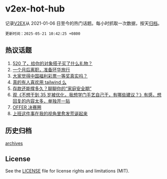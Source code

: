 # v2ex-hot-hub

 记录[V2EX](https://www.v2ex.com/)从 2021-01-06 日至今的热门话题。每小时抓取一次数据，按天[归档](archives)。

`更新时间：2025-05-21 10:42:25 +0800`

## 热议话题

1. [520 了，给你的对象搭子买了什么礼物？](https://www.v2ex.com/t/1132980)
1. [一个月后离职，准备环华旅行](https://www.v2ex.com/t/1133048)
1. [大家觉得中国福利彩票一等奖真实吗？](https://www.v2ex.com/t/1133079)
1. [真的有人喜欢用 tailwind 么](https://www.v2ex.com/t/1132999)
1. [存款还能撑多久？聊聊你的“家庭安全期”](https://www.v2ex.com/t/1133086)
1. [观《不想干到 35 岁被优化，我想学门手艺自己干，有哪些建议？》有感，想回复的内容太多，单独开一贴](https://www.v2ex.com/t/1132964)
1. [OFFER 决赛圈](https://www.v2ex.com/t/1132968)
1. [上班这件事在我的视角里愈发荒诞起来](https://www.v2ex.com/t/1133156)

## 历史归档

[archives](archives)

## License

See the [LICENSE](LICENSE) file for license rights and limitations (MIT).
